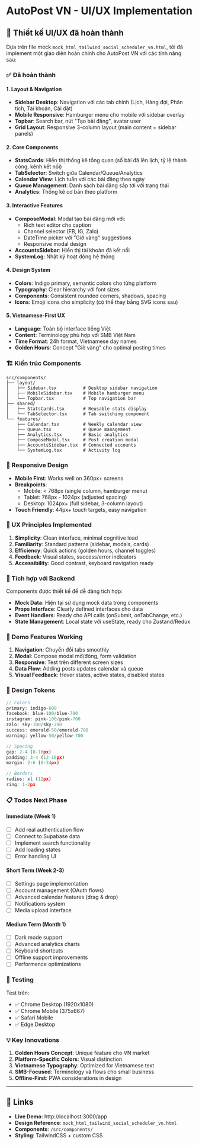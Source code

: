 # AutoPost VN - UI/UX Implementation

## 🎨 Thiết kế UI/UX đã hoàn thành

Dựa trên file mock `mock_html_tailwind_social_scheduler_vn.html`, tôi đã implement một giao diện hoàn chỉnh cho AutoPost VN với các tính năng sau:

### ✅ Đã hoàn thành

#### 1. Layout & Navigation
- **Sidebar Desktop**: Navigation với các tab chính (Lịch, Hàng đợi, Phân tích, Tài khoản, Cài đặt)
- **Mobile Responsive**: Hamburger menu cho mobile với sidebar overlay
- **Topbar**: Search bar, nút "Tạo bài đăng", avatar user
- **Grid Layout**: Responsive 3-column layout (main content + sidebar panels)

#### 2. Core Components
- **StatsCards**: Hiển thị thống kê tổng quan (số bài đã lên lịch, tỷ lệ thành công, kênh kết nối)
- **TabSelector**: Switch giữa Calendar/Queue/Analytics
- **Calendar View**: Lịch tuần với các bài đăng theo ngày
- **Queue Management**: Danh sách bài đăng sắp tới với trạng thái
- **Analytics**: Thống kê cơ bản theo platform

#### 3. Interactive Features
- **ComposeModal**: Modal tạo bài đăng mới với:
  - Rich text editor cho caption
  - Channel selector (FB, IG, Zalo)
  - DateTime picker với "Giờ vàng" suggestions
  - Responsive modal design
- **AccountsSidebar**: Hiển thị tài khoản đã kết nối
- **SystemLog**: Nhật ký hoạt động hệ thống

#### 4. Design System
- **Colors**: Indigo primary, semantic colors cho từng platform
- **Typography**: Clear hierarchy với font sizes
- **Components**: Consistent rounded corners, shadows, spacing
- **Icons**: Emoji icons cho simplicity (có thể thay bằng SVG icons sau)

#### 5. Vietnamese-First UX
- **Language**: Toàn bộ interface tiếng Việt
- **Content**: Terminology phù hợp với SMB Việt Nam
- **Time Format**: 24h format, Vietnamese day names
- **Golden Hours**: Concept "Giờ vàng" cho optimal posting times

### 🏗️ Kiến trúc Components

```
src/components/
├── layout/
│   ├── Sidebar.tsx          # Desktop sidebar navigation
│   ├── MobileSidebar.tsx    # Mobile hamburger menu
│   └── Topbar.tsx           # Top navigation bar
├── shared/
│   ├── StatsCards.tsx       # Reusable stats display
│   └── TabSelector.tsx      # Tab switching component
└── features/
    ├── Calendar.tsx         # Weekly calendar view
    ├── Queue.tsx            # Queue management
    ├── Analytics.tsx        # Basic analytics
    ├── ComposeModal.tsx     # Post creation modal
    ├── AccountsSidebar.tsx  # Connected accounts
    └── SystemLog.tsx        # Activity log
```

### 📱 Responsive Design

- **Mobile First**: Works well on 360px+ screens
- **Breakpoints**:
  - Mobile: < 768px (single column, hamburger menu)
  - Tablet: 768px - 1024px (adjusted spacing)
  - Desktop: 1024px+ (full sidebar, 3-column layout)
- **Touch Friendly**: 44px+ touch targets, easy navigation

### 🎯 UX Principles Implemented

1. **Simplicity**: Clean interface, minimal cognitive load
2. **Familiarity**: Standard patterns (sidebar, modals, cards)
3. **Efficiency**: Quick actions (golden hours, channel toggles)
4. **Feedback**: Visual states, success/error indicators
5. **Accessibility**: Good contrast, keyboard navigation ready

### 🚀 Tích hợp với Backend

Components được thiết kế để dễ dàng tích hợp:

- **Mock Data**: Hiện tại sử dụng mock data trong components
- **Props Interface**: Clearly defined interfaces cho data
- **Event Handlers**: Ready cho API calls (onSubmit, onTabChange, etc.)
- **State Management**: Local state với useState, ready cho Zustand/Redux

### 🔄 Demo Features Working

1. **Navigation**: Chuyển đổi tabs smoothly
2. **Modal**: Compose modal mở/đóng, form validation
3. **Responsive**: Test trên different screen sizes
4. **Data Flow**: Adding posts updates calendar và queue
5. **Visual Feedback**: Hover states, active states, disabled states

### 🎨 Design Tokens

```typescript
// Colors
primary: indigo-600
facebook: blue-100/blue-700  
instagram: pink-100/pink-700
zalo: sky-100/sky-700
success: emerald-50/emerald-700
warning: yellow-50/yellow-700

// Spacing
gap: 2-4 (8-16px)
padding: 3-4 (12-16px)
margin: 2-6 (8-24px)

// Borders
radius: xl (12px)
ring: 1-2px
```

### 📋 Todos Next Phase

#### Immediate (Week 1)
- [ ] Add real authentication flow
- [ ] Connect to Supabase data
- [ ] Implement search functionality
- [ ] Add loading states
- [ ] Error handling UI

#### Short Term (Week 2-3)
- [ ] Settings page implementation  
- [ ] Account management (OAuth flows)
- [ ] Advanced calendar features (drag & drop)
- [ ] Notifications system
- [ ] Media upload interface

#### Medium Term (Month 1)
- [ ] Dark mode support
- [ ] Advanced analytics charts
- [ ] Keyboard shortcuts
- [ ] Offline support improvements
- [ ] Performance optimizations

### 🧪 Testing

Test trên:
- ✅ Chrome Desktop (1920x1080)
- ✅ Chrome Mobile (375x667)
- ✅ Safari Mobile
- ✅ Edge Desktop

### 💡 Key Innovations

1. **Golden Hours Concept**: Unique feature cho VN market
2. **Platform-Specific Colors**: Visual distinction
3. **Vietnamese Typography**: Optimized for Vietnamese text
4. **SMB-Focused**: Terminology và flows cho small business
5. **Offline-First**: PWA considerations in design

---

## 🔗 Links

- **Live Demo**: http://localhost:3000/app
- **Design Reference**: `mock_html_tailwind_social_scheduler_vn.html`
- **Components**: `/src/components/`
- **Styling**: TailwindCSS + custom CSS
